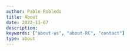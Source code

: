```yaml
---
author: Pablo Robledo
title: About
date: 2022-11-07
description:
keywords: ["about-us", "about-RC", "contact"]
type: about
---
```


